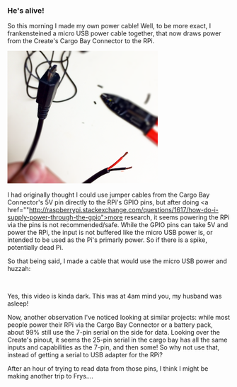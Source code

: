 ### He's alive!

So this morning I made my own power cable! Well, to be more exact, I frankensteined a micro USB power cable together, that now draws power from the Create's Cargo Bay Connector to the RPi.

<a href="img/power_cable.png"><img src="img/power_cable.png" height="300"></a>

I had originally thought I could use jumper cables from the Cargo Bay Connector's 5V pin directly to the RPi's GPIO pins, but after doing <a href=""http://raspberrypi.stackexchange.com/questions/1617/how-do-i-supply-power-through-the-gpio">more research</a>, it seems powering the RPi via the pins is not recommended/safe. While the GPIO pins can take 5V and power the RPi, the input is not buffered like the micro USB power is, or intended to be used as the Pi's primarly power. So if there is a spike, potentially dead Pi.

So that being said, I made a cable that would use the micro USB power and huzzah:

<a href=""><img src=""></a>

Yes, this video is kinda dark. This was at 4am mind you, my husband was asleep!

Now, another observation I've noticed looking at similar projects: while most people power their RPi via the Cargo Bay Connector or a battery pack, about 99% still use the 7-pin serial on the side for data. Looking over the Create's pinout, it seems the 25-pin serial in the cargo bay has all the same inputs and capabilities as the 7-pin, and then some! So why not use that, instead of getting a serial to USB adapter for the RPi?

After an hour of trying to read data from those pins, I think I might be making another trip to Frys....

